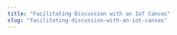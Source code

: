 ```yaml
---
title: "Facilitating Discussion with an IoT Canvas"
slug: "facilitating-discussion-with-an-iot-canvas"
---
```


